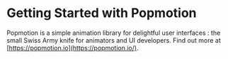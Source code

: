 # Getting Started with Popmotion

Popmotion is a simple animation library for delightful user interfaces : the small Swiss Army knife for animators and UI developers. Find out more at [https://popmotion.io](https://popmotion.io/).
